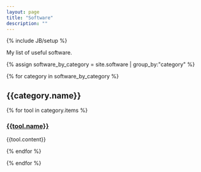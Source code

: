 ```yaml
---
layout: page
title: "Software"
description: ""
---
```

{% include JB/setup %}

My list of useful software.

{% assign software_by_category = site.software | group_by:"category" %}


{% for category in software_by_category %}

## {{category.name}}

  {% for tool in category.items %}
### [{{tool.name}}]({{tool.link}})
{{tool.content}}

{% endfor %}

{% endfor %}